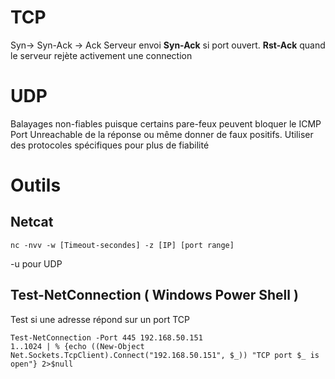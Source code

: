 # TCP

Syn-> Syn-Ack -> Ack
Serveur envoi **Syn-Ack** si port ouvert.
**Rst-Ack** quand le serveur rejète activement une connection 

# UDP
Balayages non-fiables puisque certains pare-feux peuvent bloquer le ICMP Port Unreachable de la réponse ou même donner de faux positifs. Utiliser des protocoles spécifiques pour plus de fiabilité

# Outils
## Netcat
```
nc -nvv -w [Timeout-secondes] -z [IP] [port range] 
```
-u pour UDP
## Test-NetConnection ( Windows Power Shell )
Test si une adresse répond sur un port TCP
```
Test-NetConnection -Port 445 192.168.50.151
1..1024 | % {echo ((New-Object Net.Sockets.TcpClient).Connect("192.168.50.151", $_)) "TCP port $_ is open"} 2>$null
```
